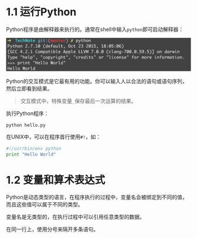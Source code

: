 # 1.1 运行Python

Python程序是由解释器来执行的。通常在shell中输入`python`即可启动解释器：

![](img/chap1/img0.png)

Python的交互模式是它最有用的功能。你可以输入人以合法的语句或语句序列，然后立即看到结果。

> 交互模式中，特殊变量`_`保存最后一次运算的结果。

执行Python程序：

```shell
python hello.py
```

在UNIX中，可以在程序首行使用`#!`，如：

```python
#!/usr/bin/env python
print "Hello World"
```

# 1.2 变量和算术表达式

Python是动态类型的语言，在程序执行的过程中，变量名会被绑定到不同的值，而且这些值可以属于不同的类型。

变量名是无类型的，在执行过程中可以引用任意类型的数据。

在同一行上，使用分号来隔开多条语句。


